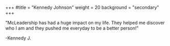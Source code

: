 +++
#title = "Kennedy Johnson"
weight = 20
background = "secondary"
+++

"McLeadership has had a huge impact on my life. They helped me discover who I am and they pushed me everyday to be a better person!"

-Kennedy J.


